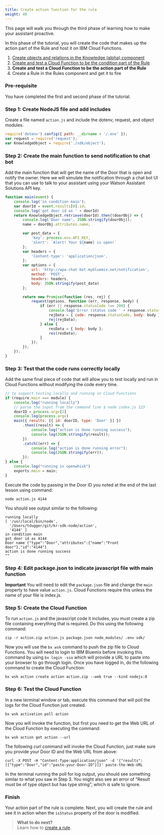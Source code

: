```yaml
---
title: Create action function for the rule
weight: 40
---
```

This page will walk you through the third phase of learning how to make your assistant proactive.

In this phase of the tutorial, you will create the code that makes up the action part of the Rule and host it on IBM Cloud Functions.

1. [Create objects and relations in the Knowledge (alpha) component]({{site.baseurl}}/knowledge/create-objects)
2. [Create and test a Cloud Function to be the condition part of the Rule]({{site.baseurl}}/knowledge/create-condition-function)
3. **Create and test a Cloud Function to be the action part of the Rule**
4. Create a Rule in the Rules component and get it to fire

### Pre-requisite
You have completed the first and second phase of the tutorial.

### Step 1: Create NodeJS file and add includes

Create a file named `action.js` and include the dotenv, request, and object modules.

```javascript
require('dotenv').config({ path: __dirname + '/.env' });
var request = require('request');
var KnowledgeObject = require('./sdk/object');
```

### Step 2:  Create the main function to send notification to chat bot

Add the main function that will get the name of the Door that is open and notify the owner.  Here we will simulate the notification through a chat bot UI that you can use to talk to your assistant using your Watson Assistant Solutions API key.

```javascript
function main(event) {
    console.log('in condition main');
    var doorId = event.results[0].id;
    console.log('got door id as ' + doorId)
    return KnowledgeObject.retrieve(doorId).then((doorObj) => {
        console.log('Door name', JSON.stringify(doorObj));
        name = doorObj.attributes.name;

        var post_data = {
            'key': process.env.API_KEY,
            'alert': `Alert! Your ${name} is open!`
        };
        var headers = {
            'Content-type': 'application/json',
        };
        var options = {
            url: 'http://wpa-chat-bot.mybluemix.net/notification',
            method: 'POST',
            headers: headers,
            body: JSON.stringify(post_data)
        };

        return new Promise(function (res, rej) {
            request(options, function (err, response, body) {
                if (err || response.statusCode !== 200) {
                    console.log('Error (status code ' + response.statusCode + ': ' + err + ' ' + body);
                    rejData = { code: response.statusCode, body: body };
                    rej(rejData);
                } else {
                    resData = { body: body };
                    res(resData);
                }
            });
        });
    });
}
```
### Step 3: Test that the code runs correctly locally

Add the same final piece of code that will allow you to test locally and run in Cloud Functions without modifying the code every time.

```javascript
// to support testing locally and running in Cloud Functions
if (require.main === module) {
    console.log("running locally")
    // parse the input from the command line $ node index.js 123
    doorID = process.argv[2]
    console.log(process.argv)
    main({ results: [{ id: doorID, type: 'Door' }] })
        .then((result) => {
            console.log("action is done running success");
            console.log(JSON.stringify(result));
        })
        .catch((err) => {
            console.log("action is done running error");
            console.log(JSON.stringify(err));
        });
} else {
    console.log("running in openwhisk")
    exports.main = main;
}
```

Execute the code by passing in the Door ID you noted at the end of the last lesson using command:

`node action.js 4144`

You should see output similar to the following:

```
running locally
[ '/usr/local/bin/node',
  '/Users/tdugger/git/kr-sdk-node/action',
  '4144' ]
in condition main
got door id as 4144
Door name {"type":"Door","attributes":{"name":"Front door"},"id":"4144"}
action is done running success
""
```

### Step 4: Edit package.json to indicate javascript file with main function

**Important** You will need to edit the `package.json` file and change the `main` property to have value `action.js`.  Cloud Functions require this unless the name of your file is index.js.

### Step 5: Create the Cloud Function

To run `action.js` and the javascript code it includes, you must create a zip file containing everything that is required. Do this using the following command:

`zip -r action.zip action.js package.json node_modules/ .env sdk/`

Now you will use the `bx wsk` command to push the zip file to Cloud Functions.  You will need to login to IBM Bluemix before invoking this command by using `bx login -sso` which will provide a URL to paste into your browser to go through login. Once you have logged in, do the following command to create the Cloud Function:

`bx wsk action create action action.zip --web true --kind nodejs:8`

### Step 6: Test the Cloud Function

In a new terminal window or tab, execute this command that will poll the logs for the Cloud Function just created.

`bx wsk activation poll action`

Now you will invoke the function, but first you need to get the Web URL of the Cloud Function by executing the command:

`bx wsk action get action --url`

The following curl command will invoke the Cloud Function, just make sure you provide your Door ID and the Web URL from above:

`curl -X POST -H "Content-Type:application/json" -d '{"results":[{"type":"Door","id":"paste-your-Door-ID"}]}' paste-the-Web-URL`

In the terminal running the poll for log output, you should see something similar to what you saw in Step 3.  You might also see an error of "Result must be of type object but has type string", which is safe to ignore.

### Finish

Your action part of the rule is complete. Next, you will create the rule and see it in action when the `isStatus` property of the door is modified.

> **What to do next?**<br/>
Learn how to [create a rule]({{site.baseurl}}/knowledge/create-rule).
